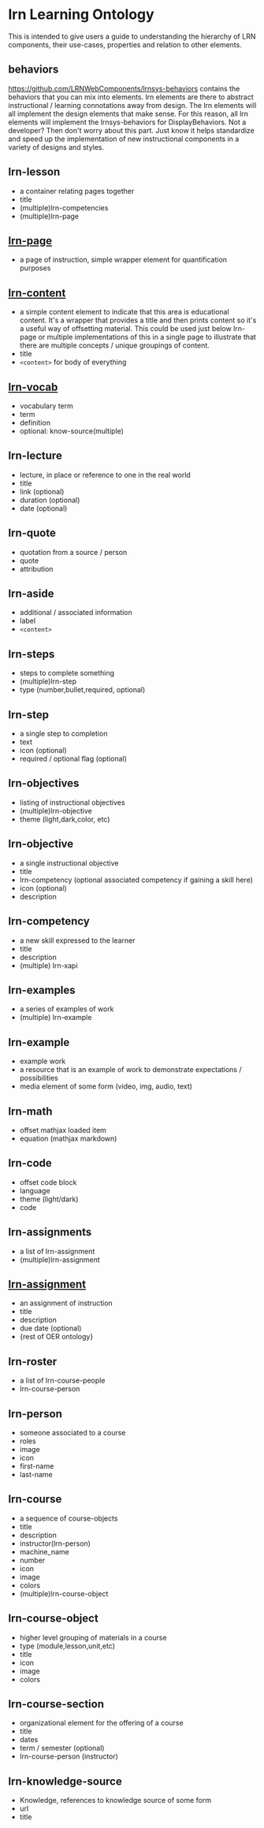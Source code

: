 # lrn Learning Ontology

This is intended to give users a guide to understanding the hierarchy of LRN components, their use-cases, properties and relation to other elements.
## behaviors
https://github.com/LRNWebComponents/lrnsys-behaviors contains the behaviors that you can mix into elements. lrn elements are there to abstract instructional / learning connotations away from design. The lrn elements will all implement the design elements that make sense. For this reason, all lrn elements will implement the lrnsys-behaviors for DisplayBehaviors. Not a developer? Then don't worry about this part. Just know it helps standardize and speed up the implementation of new instructional components in a variety of designs and styles.
## lrn-lesson
- a container relating pages together
- title
- (multiple)lrn-competencies
- (multiple)lrn-page

## [lrn-page](https://github.com/LRNWebComponents/lrn-page)
- a page of instruction, simple wrapper element for quantification purposes

## [lrn-content](https://github.com/LRNWebComponents/lrn-content)
- a simple content element to indicate that this area is educational content. It's a wrapper that provides a title and then prints content so it's a useful way of offsetting material. This could be used just below lrn-page or multiple implementations of this in a single page to illustrate that there are multiple concepts / unique groupings of content.
- title
- `<content>` for body of everything

## [lrn-vocab](https://github.com/LRNWebComponents/lrn-vocab)
- vocabulary term
- term
- definition
- optional: know-source(multiple)

## lrn-lecture
- lecture, in place or reference to one in the real world
- title
- link (optional)
- duration (optional)
- date (optional)

## lrn-quote
- quotation from a source / person
- quote
- attribution

## lrn-aside
- additional / associated information
- label
- `<content>`

## lrn-steps
- steps to complete something
- (multiple)lrn-step
- type (number,bullet,required, optional)
## lrn-step
- a single step to completion
- text
- icon (optional)
- required / optional flag (optional)

## lrn-objectives
- listing of instructional objectives
- (multiple)lrn-objective
- theme (light,dark,color, etc)
## lrn-objective
- a single instructional objective
- title
- lrn-competency (optional associated competency if gaining a skill here)
- icon (optional)
- description

## lrn-competency
- a new skill expressed to the learner
- title
- description
- (multiple) lrn-xapi

## lrn-examples
- a series of examples of work
- (multiple) lrn-example
## lrn-example
- example work
- a resource that is an example of work to demonstrate expectations / possibilities
- media element of some form (video, img, audio, text)

## lrn-math
- offset mathjax loaded item
- equation (mathjax markdown)

## lrn-code
- offset code block
- language
- theme (light/dark)
- code

## lrn-assignments
- a list of lrn-assignment
- (multiple)lrn-assignment
## [lrn-assignment](https://lrnwebcomponents.github.io/lrndesign-assignment/components/lrndesign-assignment/)
- an assignment of instruction
- title
- description
- due date (optional)
- {rest of OER ontology}

## lrn-roster
- a list of lrn-course-people
- lrn-course-person
## lrn-person
- someone associated to a course
- roles
- image
- icon
- first-name
- last-name

## lrn-course
- a sequence of course-objects
- title
- description
- instructor(lrn-person)
- machine_name
- number
- icon
- image
- colors
- (multiple)lrn-course-object

## lrn-course-object
- higher level grouping of materials in a course
- type (module,lesson,unit,etc)
- title
- icon
- image
- colors

## lrn-course-section
- organizational element for the offering of a course
- title
- dates
- term / semester (optional)
- lrn-course-person (instructor)

## lrn-knowledge-source
- Knowledge, references to knowledge source of some form
- url
- title
